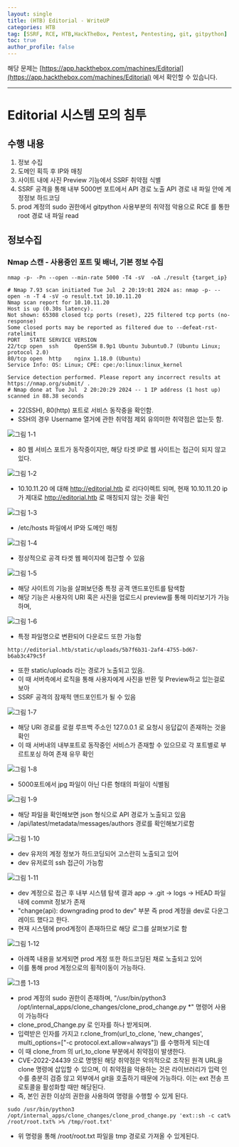 ```yaml
---
layout: single
title: (HTB) Editorial - WriteUP
categories: HTB
tag: [SSRF, RCE, HTB,HackTheBox, Pentest, Pentesting, git, gitpython]
toc: true
author_profile: false
---
```


해당 문제는 [https://app.hackthebox.com/machines/Editorial](https://app.hackthebox.com/machines/Editorial) 에서 확인할 수 있습니다.

***

# Editorial 시스템 모의 침투
## 수행 내용
1. 정보 수집
2. 도메인 획득 후 IP와 매칭
3. 사이트 내에 사진 Preview 기능에서 SSRF 취약점 식별
4. SSRF 공격을 통해 내부 5000번 포트에서 API 경로 노출 API 경로 내 파일 안에 계정정보 하드코딩
5. prod 계정의 sudo 권한에서 gitpython 사용부분의 취약점 악용으로 RCE 를 통한 root 경로 내 파일 read
## 정보수집
### Nmap 스캔 - 사용중인 포트 및 배너, 기본 정보 수집

```
nmap -p- -Pn --open --min-rate 5000 -T4 -sV  -oA ./result {target_ip}
```

```
# Nmap 7.93 scan initiated Tue Jul  2 20:19:01 2024 as: nmap -p- --open -n -T 4 -sV -o result.txt 10.10.11.20
Nmap scan report for 10.10.11.20
Host is up (0.30s latency).
Not shown: 65308 closed tcp ports (reset), 225 filtered tcp ports (no-response)
Some closed ports may be reported as filtered due to --defeat-rst-ratelimit
PORT   STATE SERVICE VERSION
22/tcp open  ssh     OpenSSH 8.9p1 Ubuntu 3ubuntu0.7 (Ubuntu Linux; protocol 2.0)
80/tcp open  http    nginx 1.18.0 (Ubuntu)
Service Info: OS: Linux; CPE: cpe:/o:linux:linux_kernel

Service detection performed. Please report any incorrect results at https://nmap.org/submit/ .
# Nmap done at Tue Jul  2 20:20:29 2024 -- 1 IP address (1 host up) scanned in 88.38 seconds
```

- 22(SSH), 80(http) 포트로 서비스 동작중을 확인함.
- SSH의 경우 Username 열거에 관한 취약점 제외 유의미한 취약점은 없는듯 함.

![그림 1-1](/assets/image/write-up/htb/Editorial/image.png)
- 80 웹 서비스 포트가 동작중이지만, 해당 타겟 IP로 웹 사이트는 접근이 되지 않고 있다.

![그림 1-2](/assets/image/write-up/htb/Editorial/image-1.png)
- 10.10.11.20 에 대해 http://editorial.htb 로 리다이렉트 되며, 현재 10.10.11.20 ip가 제대로 http://editorial.htb 로 매칭되지 않는 것을 확인

![그림 1-3](/assets/image/write-up/htb/Editorial/image-2.png)
- /etc/hosts 파일에서 IP와 도메인 매칭

![그림 1-4](/assets/image/write-up/htb/Editorial/image-3.png)
- 정상적으로 공격 타겟 웹 페이지에 접근할 수 있음

![그림 1-5](/assets/image/write-up/htb/Editorial/image-4.png)
- 해당 사이트의 기능을 살펴보던중 특정 공격 앤드포인트를 탐색함
- 해당 기능은 사용자의 URI 혹은 사진을 업로드시 preview를 통해 미리보기가 가능하며,

![그림 1-6](/assets/image/write-up/htb/Editorial/image-5.png)
- 특정 파일명으로 변환되어 다운로드 또한 가능함

```
http://editorial.htb/static/uploads/5b7f6b31-2af4-4755-bd67-b6ab3c479c5f
```

- 또한 static/uploads 라는 경로가 노출되고 있음.
- 이 때 서버측에서 로직을 통해 사용자에게 사진을 반환 및 Preview하고 있는걸로 보아
- SSRF 공격의 잠재적 앤드포인트가 될 수 있음

![그림 1-7](/assets/image/write-up/htb/Editorial/image-6.png)
- 해당 URI 경로를 로컬 루프백 주소인 127.0.0.1 로 요청시 응답값이 존재하는 것을 확인
- 이 때 서버내의 내부포트로 동작중인 서비스가 존재할 수 있으므로 각 포트별로 부르트포싱 하여 존재 유무 확인

![그림 1-8](/assets/image/write-up/htb/Editorial/image-7.png)
- 5000포트에서 jpg 파일이 아닌 다른 형태의 파일이 식별됨 

![그림 1-9](/assets/image/write-up/htb/Editorial/image-8.png)
- 해당 파일을 확인해보면 json 형식으로 API 경로가 노출되고 있음
- /api/latest/metadata/messages/authors 경로를 확인해보기로함

![그림 1-10](/assets/image/write-up/htb/Editorial/image-9.png)
- dev 유저의 계정 정보가 하드코딩되어 고스란히 노출되고 있어
- dev 유저로의 ssh 접근이 가능함

![그림 1-11](/assets/image/write-up/htb/Editorial/image-10.png)
- dev 계정으로 접근 후 내부 시스템 탐색 결과 app -> .git -> logs -> HEAD 파일 내에 commit 정보가 존재
- "change(api): downgrading prod to dev" 부분 즉 prod 계정을 dev로 다운그레이드 했다고 한다.
- 현재 시스템에 prod계정이 존재하므로 해당 로그를 살펴보기로 함

![그림 1-12](/assets/image/write-up/htb/Editorial/image-11.png)
- 아래쪽 내용을 보게되면 prod 계정 또한 하드코딩된 채로 노출되고 있어
- 이를 통해 prod 계정으로의 횡적이동이 가능하다.

![그름 1-13](/assets/image/write-up/htb/Editorial/image-12.png)
- prod 계정의 sudo 권한이 존재하며, "/usr/bin/python3 /opt/internal_apps/clone_changes/clone_prod_change.py *" 명령어 사용이 가능하다
- clone_prod_Change.py 로 인자를 하나 받게되며.
- 입력받은 인자를 가지고 r.clone_from(url_to_clone, 'new_changes', multi_options=["-c protocol.ext.allow=always"]) 를 수행하게 되는데
- 이 때 clone_from 의 url_to_clone 부분에서 취약점이 발생한다.
- CVE-2022-24439 으로 명명된 해당 취약점은 악의적으로 조작된 원격 URL을 clone 명령에 삽입할 수 있으며, 이 취약점을 악용하는 것은 라이브러리가 입력 인수를 충분히 검증 않고 외부에서 git을 호출하기 때문에 가능하다. 이는 ext 전송 프로토콜을 활성화할 때만 해당된다.
- 즉, 본인 권한 이상의 권한을 사용하여 명령을 수행할 수 있게 된다.

```
sudo /usr/bin/python3 /opt/internal_apps/clone_changes/clone_prod_change.py 'ext::sh -c cat% /root/root.txt% >% /tmp/root.txt'
```
- 위 명령을 통해 /root/root.txt 파일을 tmp 경로로 가져올 수 있게된다.


